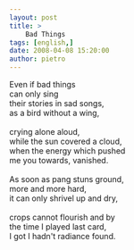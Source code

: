 ```yaml
---
layout: post
title: >
    Bad Things
tags: [english,]
date: 2008-04-08 15:20:00
author: pietro
---
```

Even if bad things<br/>can only sing<br/>their stories in sad songs,<br/>as a bird without a wing,<br/><br/>crying alone aloud,<br/>while the sun covered a cloud,<br/>when the energy which pushed<br/>me you towards, vanished.<br/><br/>As soon as pang stuns ground,<br/>more and more hard,<br/>it can only shrivel up and dry,<br/><br/>crops cannot flourish and by<br/>the time I played last card,<br/>I got I hadn't radiance found.
